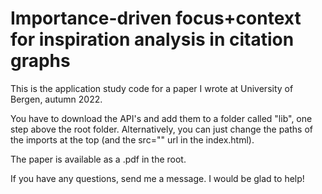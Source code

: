 # Importance-driven focus+context for inspiration analysis in citation graphs
This is the application study code for a paper I wrote at University of Bergen, autumn 2022. 

You have to download the API's and add them to a folder called "lib", one step above the root folder. Alternatively, you can just change the paths of the imports at the top (and the src="" url in the index.html).

The paper is available as a .pdf in the root. 

If you have any questions, send me a message. I would be glad to help!
